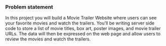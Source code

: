 ### Problem statement

In this project you will build a Movie Trailer Website where users can see your favorite movies and watch the trailers.
You'll be writing server side code to store a list of movie titles, box art, poster images, and movie trailer URLs.
The data will then be expressed on the web page and allow users to review the movies and watch the trailers.